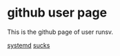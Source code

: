 
# github user page

This is the github page of user runsv.

[systemd](https://www.freedesktop.org/wiki/Software/systemd/)
[sucks](systemd.md)

